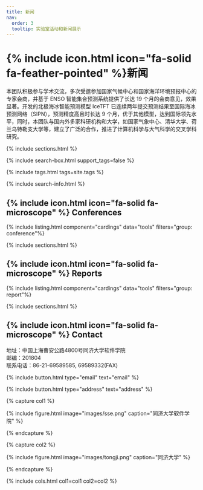 ```yaml
---
title: 新闻
nav:
  order: 3
  tooltip: 实验室活动和新闻展示
---
```


# {% include icon.html icon="fa-solid fa-feather-pointed" %}新闻

本团队积极参与学术交流，多次受邀参加国家气候中心和国家海洋环境预报中心的专家会商，并基于 ENSO 智能集合预测系统提供了长达 19 个月的会商意见，效果显著。开发的北极海冰智能预测模型 IceTFT 已连续两年提交预测结果至国际海冰预测网络（SIPN），预测精度高且时长达 9 个月，优于其他模型，达到国际领先水平，同时，本团队与国内外多家科研机构和大学，如国家气象中心、清华大学、荷兰乌特勒支大学等，建立了广泛的合作，推进了计算机科学与大气科学的交叉学科研究。

{% include sections.html %}

{% include search-box.html support_tags=false %}

{% include tags.html tags=site.tags %}

{% include search-info.html %}

## {% include icon.html icon="fa-solid fa-microscope" %} Conferences

{% include listing.html component="cardings" data="tools" filters="group: conference"%}

{% include sections.html %}

## {% include icon.html icon="fa-solid fa-microscope" %} Reports

{% include listing.html component="cardings" data="tools" filters="group: report"%}

{% include sections.html %}

## {% include icon.html icon="fa-solid fa-microscope" %} Contact 

地址：中国上海曹安公路4800号同济大学软件学院 <br>
邮编：201804 <br>
联系电话：86-21-69589585, 69589332(FAX)

{%
  include button.html
  type="email"
  text="email"
%}

{%
  include button.html
  type="address"
  text="address"
%}

{% capture col1 %}

{%
  include figure.html
  image="images/sse.png"
  caption="同济大学软件学院"
%}

{% endcapture %}

{% capture col2 %}

{%
  include figure.html
  image="images/tongji.png"
  caption="同济大学"
%}

{% endcapture %}

{% include cols.html col1=col1 col2=col2 %}
